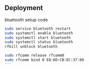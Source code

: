 ## Deployment

bluetooth setup code

```bash
sudo service bluetooth restart
sudo systemctl enable bluetooth
sudo systemctl start bluetooth
sudo systemctl status bluetooth
rfkill unblock bluetooth

sudo rfcomm release rfcomm0
sudo rfcomm bind 0 E8:6D:CB:EC:37:89
'''
